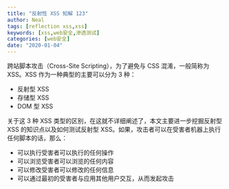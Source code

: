```yaml
---
title: "反射性 XSS 知解 123"
author: Neal
tags: [reflection xss,xss]
keywords: [xss,web安全,渗透测试]
categories: [web安全]
date: "2020-01-04" 
---
```


跨站脚本攻击（Cross-Site Scripting），为了避免与 CSS 混淆，一般简称为 XSS。XSS 作为一种典型的主要可以分为 3 种：

* 反射型 XSS
* 存储型 XSS
* DOM 型 XSS

关于这 3 种 XSS 类型的区别，在这就不详细阐述了，本文主要进一步挖掘反射型 XSS 的知识点以及如何测试反射型 XSS。如果，攻击者可以在受害者机器上执行任何脚本的话，那么：

* 可以执行受害者可以执行的任何操作
* 可以浏览受害者可以浏览的任何内容
* 可以修改受害者可以修改的任何信息
* 可以通过最初的受害者与应用其他用户交互，从而发起攻击

